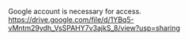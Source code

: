 Google account is necessary for access.
https://drive.google.com/file/d/1YBq5-vMntm29ydh_VsSPAHY7v3ajkS_8/view?usp=sharing
